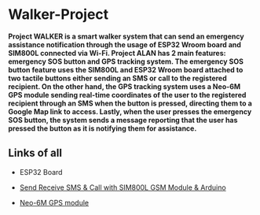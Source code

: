 # Walker-Project

<p><strong> Project WALKER is a smart walker system that can send an emergency assistance notification through the usage of ESP32 Wroom board and SIM800L connected via Wi-Fi. Project ALAN has 2 main features: emergency SOS button and GPS tracking system. The emergency SOS button feature uses the SIM800L and ESP32 Wroom board attached to two tactile buttons either sending an SMS or call to the registered recipient. On the other hand, the GPS tracking system uses a Neo-6M GPS module sending real-time coordinates of the user to the registered recipient through an SMS when the button is pressed, directing them to a Google Map link to access. Lastly, when the user presses the emergency SOS button, the system sends a message reporting that the user has pressed the button as it is notifying them for assistance.
</strong></p>

## Links of all 
* ESP32 Board 
<a href="https://randomnerdtutorials.com/getting-started-with-esp32/#esp32-intro">

* Send Receive SMS & Call with SIM800L GSM Module & Arduino 
<a href="https://lastminuteengineers.com/sim800l-gsm-module-arduino-tutorial/">

* Neo-6M GPS module
<a href="https://lastminuteengineers.com/neo6m-gps-arduino-tutorial/">